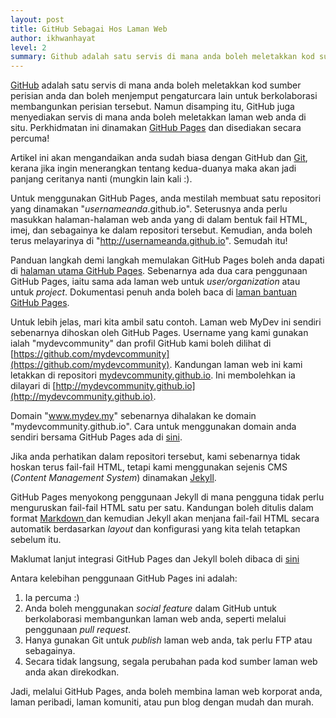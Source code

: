 ```yaml
---
layout: post
title: GitHub Sebagai Hos Laman Web
author: ikhwanhayat
level: 2
summary: Github adalah satu servis di mana anda boleh meletakkan kod sumber perisian anda dan boleh menjemput pengaturcara lain untuk berkolaborasi membangunkan perisian tersebut. Namun disamping itu, GitHub juga menyediakan servis di mana anda boleh meletakkan laman web anda di situ. Perkhidmatan ini dinamakan GitHub Pages dan disediakan secara percuma
---
```


[GitHub](https://github.com) adalah satu servis di mana anda boleh meletakkan kod sumber perisian anda dan boleh menjemput pengaturcara lain untuk berkolaborasi membangunkan perisian tersebut. Namun disamping itu, GitHub juga menyediakan servis di mana anda boleh meletakkan laman web anda di situ. Perkhidmatan ini dinamakan [GitHub Pages](https://pages.github.com) dan disediakan secara percuma!

<!--more-->

Artikel ini akan mengandaikan anda sudah biasa dengan GitHub dan [Git](http://git-scm.com), kerana jika ingin menerangkan tentang kedua-duanya maka akan jadi panjang ceritanya nanti (mungkin lain kali :).

Untuk menggunakan GitHub Pages, anda mestilah membuat satu repositori yang dinamakan "_usernameanda_.github.io". Seterusnya anda perlu masukkan halaman-halaman web anda yang di dalam bentuk fail HTML, imej, dan sebagainya ke dalam repositori tersebut. Kemudian, anda boleh terus melayarinya di "http://usernameanda.github.io". Semudah itu!

Panduan langkah demi langkah memulakan GitHub Pages boleh anda dapati di [halaman utama GitHub Pages](https://pages.github.com/). Sebenarnya ada dua cara penggunaan GitHub Pages, iaitu sama ada laman web untuk _user/organization_ atau untuk _project_. Dokumentasi penuh anda boleh baca di [laman bantuan GitHub Pages](https://help.github.com/categories/github-pages-basics/).

Untuk lebih jelas, mari kita ambil satu contoh. Laman web MyDev ini sendiri sebenarnya dihoskan oleh GitHub Pages. Username yang kami gunakan ialah "mydevcommunity" dan profil GitHub kami boleh dilihat di [https://github.com/mydevcommunity](https://github.com/mydevcommunity). Kandungan laman web ini kami letakkan di repositori [mydevcommunity.github.io](https://github.com/mydevcommunity/mydevcommunity.github.io). Ini membolehkan ia dilayari di [http://mydevcommunity.github.io](http://mydevcommunity.github.io).

Domain "www.mydev.my" sebenarnya dihalakan ke domain "mydevcommunity.github.io". Cara untuk menggunakan domain anda sendiri bersama GitHub Pages ada di [sini](https://help.github.com/articles/about-custom-domains-for-github-pages-sites/).

Jika anda perhatikan dalam repositori tersebut, kami sebenarnya tidak hoskan terus fail-fail HTML, tetapi kami menggunakan sejenis CMS (_Content Management System_) dinamakan [Jekyll](http://jekyllrb.com).

GitHub Pages menyokong penggunaan Jekyll di mana pengguna tidak perlu menguruskan fail-fail HTML satu per satu. Kandungan boleh ditulis dalam format [Markdown ](http://daringfireball.net/projects/markdown/) dan kemudian Jekyll akan menjana fail-fail HTML secara automatik berdasarkan _layout_ dan konfigurasi yang kita telah tetapkan sebelum itu.

Maklumat lanjut integrasi GitHub Pages dan Jekyll boleh dibaca di [sini](https://help.github.com/articles/using-jekyll-with-pages/)

Antara kelebihan penggunaan GitHub Pages ini adalah:

1. Ia percuma :)
1. Anda boleh menggunakan _social feature_ dalam GitHub untuk berkolaborasi membangunkan laman web anda, seperti melalui penggunaan _pull request_.
1. Hanya gunakan Git untuk _publish_ laman web anda, tak perlu FTP atau sebagainya.
1. Secara tidak langsung, segala perubahan pada kod sumber laman web anda akan direkodkan.

Jadi, melalui GitHub Pages, anda boleh membina laman web korporat anda, laman peribadi, laman komuniti, atau pun blog dengan mudah dan murah.
